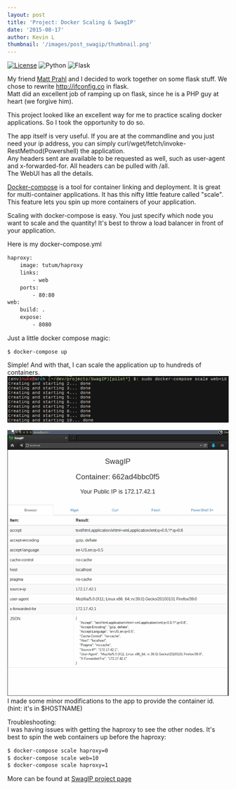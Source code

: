 ```yaml
---
layout: post
title: 'Project: Docker Scaling & SwagIP'
date: '2015-08-17'
author: Kevin L
thumbnail: '/images/post_swagip/thumbnail.png'
---
```

[![License](http://img.shields.io/:license-mit-blue.svg)](http://swagip.mit-license.org)
![Python](https://img.shields.io/badge/python-2.7-blue.svg)
![Flask](http://flask.pocoo.org/static/badges/made-with-flask-s.png)

My friend [Matt Prahl](https://www.linkedin.com/in/matthewprahl) and I decided to work together on some flask stuff. We chose to rewrite http://ifconfig.co in flask.  
Matt did an excellent job of ramping up on flask, since he is a PHP guy at heart (we forgive him).  

This project looked like an excellent way for me to practice scaling docker applications. So I took the opportunity to do so.

The app itself is very useful. If you are at the commandline and you just need your ip address, you can simply curl/wget/fetch/invoke-RestMethod(Powershell) the application.   
Any headers sent are available to be requested as well, such as user-agent and x-forwarded-for. All headers can be pulled with /all.   
The WebUI has all the details.


[Docker-compose](https://docs.docker.com/compose/) is a tool for container linking and deployment. It is great for multi-container applications. It has this nifty little feature called "scale". This feature lets you spin up more containers of your application. 

Scaling with docker-compose is easy. You just specify which node you want to scale and the quantity!
It's best to throw a load balancer in front of your application.

Here is my docker-compose.yml  

``` bash
haproxy:
    image: tutum/haproxy
    links:
        - web
    ports:
        - 80:80
web:
    build: .
    expose:
        - 8080
```

Just a little docker compose magic:
```
$ docker-compose up
```

Simple! And with that, I can scale the application up to hundreds of containers.  
![scale](/images/post_swagip/scale.png)  


![loadbalance](/images/post_swagip/loadbalance.gif)  
I made some minor modifications to the app to provide the container id.  
(hint: it's in $HOSTNAME)

Troubleshooting:  
I was having issues with getting the haproxy to see the other nodes. It's best to spin the web containers up before the haproxy:

``` bash
$ docker-compose scale haproxy=0
$ docker-compose scale web=10
$ docker-compose scale haproxy=1 
```

More can be found at [SwagIP project page](https://github.com/thatarchguy/swagip)
